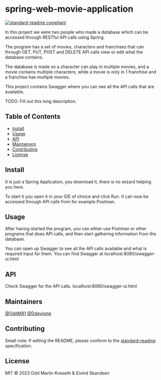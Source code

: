 # spring-web-movie-application

[![standard-readme compliant](https://img.shields.io/badge/standard--readme-OK-green.svg?style=flat-square)](https://github.com/RichardLitt/standard-readme)

In this project we were two people who made a database which can be accessed through RESTful API calls using Spring. 

The program has a set of movies, characters and franchises that can through GET, PUT, POST and DELETE API calls view or edit what the database contains. 

The database is made so a character can play in multiple movies, and a movie contains multiple characters, while a movie is only in 1 franchise and a franchise has multiple movies. 

This project contains Swagger where you can see all the API calls that are available. 

TODO: Fill out this long description.

## Table of Contents

- [Install](#install)
- [Usage](#usage)
- [API](#api)
- [Maintainers](#maintainers)
- [Contributing](#contributing)
- [License](#license)

## Install

It is just a Spring Application, you download it, there is no wizard helping you here.

To start it you open it in your IDE of choice and click Run. It can now be accessed through API calls from for example Postman. 

## Usage

After having started the program, you can either use Postman or other programs that does API calls, and then start gathering information from the database. 

You can open up Swagger to see all the API calls available and what is required input for them. You can find Swagger at localhost:8080/swagger-ui.html

## API

Check Swagger for the API calls. localhost:8080/swagger-ui.html

## Maintainers

[@OddM91](https://github.com/OddM91)
[@Ddayisme](http://github.com/Ddayisme)

## Contributing

Small note: If editing the README, please conform to the [standard-readme](https://github.com/RichardLitt/standard-readme) specification.

## License

MIT © 2023 Odd Martin Kveseth & Eivind Skandsen
